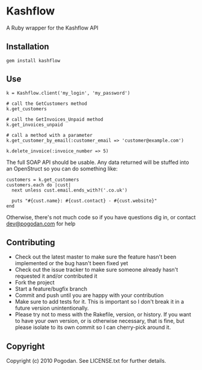 Kashflow
====================
A Ruby wrapper for the Kashflow API

Installation
------------
    gem install kashflow

Use
-------------
    k = Kashflow.client('my_login', 'my_password')

    # call the GetCustomers method
    k.get_customers

    # call the GetInvoices_Unpaid method
    k.get_invoices_unpaid

    # call a method with a parameter
    k.get_customer_by_email(:customer_email => 'customer@example.com')

    k.delete_invoice(:invoice_number => 5)

The full SOAP API should be usable. Any data returned will be stuffed into an OpenStruct so you can do something like:

    customers = k.get_customers
    customers.each do |cust|
      next unless cust.email.ends_with?('.co.uk')
      
      puts "#{cust.name}: #{cust.contact} - #{cust.website}"
    end

Otherwise, there's not much code so if you have questions dig in, or contact dev@pogodan.com for help

Contributing
-------------

* Check out the latest master to make sure the feature hasn't been implemented or the bug hasn't been fixed yet
* Check out the issue tracker to make sure someone already hasn't requested it and/or contributed it
* Fork the project
* Start a feature/bugfix branch
* Commit and push until you are happy with your contribution
* Make sure to add tests for it. This is important so I don't break it in a future version unintentionally.
* Please try not to mess with the Rakefile, version, or history. If you want to have your own version, or is otherwise necessary, that is fine, but please isolate to its own commit so I can cherry-pick around it.

Copyright
-------------

Copyright (c) 2010 Pogodan. See LICENSE.txt for further details.
